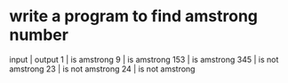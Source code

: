 # write a program to find amstrong number

input  |  output 
 1     | is amstrong
 9     | is amstrong
 153   | is amstrong
 345   | is not amstrong
 23    | is not amstrong
 24    | is not amstrong


